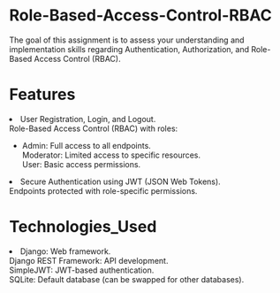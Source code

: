 # Role-Based-Access-Control-RBAC
The goal of this assignment is to assess your understanding and implementation skills regarding Authentication, Authorization, and Role-Based Access Control (RBAC).

# Features <br>
<li>User Registration, Login, and Logout.<br>
Role-Based Access Control (RBAC) with roles:</li>
<ul><li>Admin: Full access to all endpoints.<br>
Moderator: Limited access to specific resources.<br>
User: Basic access permissions.</li></ul>
<li>Secure Authentication using JWT (JSON Web Tokens). <br>
Endpoints protected with role-specific permissions.</li>

# Technologies_Used <br>
<li>Django: Web framework.<br>
Django REST Framework: API development.<br>
SimpleJWT: JWT-based authentication.<br>
SQLite: Default database (can be swapped for other databases).</li>
